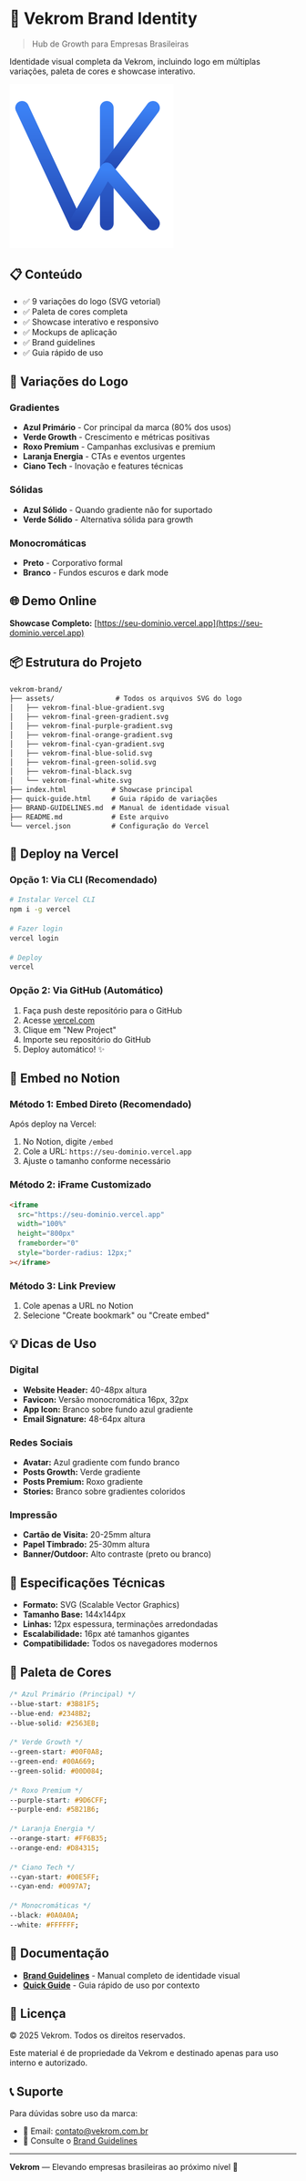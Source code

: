 # 🚀 Vekrom Brand Identity

> Hub de Growth para Empresas Brasileiras

Identidade visual completa da Vekrom, incluindo logo em múltiplas variações, paleta de cores e showcase interativo.

![Vekrom Logo](assets/vekrom-final-blue-gradient.svg)

## 📋 Conteúdo

- ✅ 9 variações do logo (SVG vetorial)
- ✅ Paleta de cores completa
- ✅ Showcase interativo e responsivo
- ✅ Mockups de aplicação
- ✅ Brand guidelines
- ✅ Guia rápido de uso

## 🎨 Variações do Logo

### Gradientes
- **Azul Primário** - Cor principal da marca (80% dos usos)
- **Verde Growth** - Crescimento e métricas positivas
- **Roxo Premium** - Campanhas exclusivas e premium
- **Laranja Energia** - CTAs e eventos urgentes
- **Ciano Tech** - Inovação e features técnicas

### Sólidas
- **Azul Sólido** - Quando gradiente não for suportado
- **Verde Sólido** - Alternativa sólida para growth

### Monocromáticas
- **Preto** - Corporativo formal
- **Branco** - Fundos escuros e dark mode

## 🌐 Demo Online

**Showcase Completo:** [https://seu-dominio.vercel.app](https://seu-dominio.vercel.app)

## 📦 Estrutura do Projeto

```
vekrom-brand/
├── assets/               # Todos os arquivos SVG do logo
│   ├── vekrom-final-blue-gradient.svg
│   ├── vekrom-final-green-gradient.svg
│   ├── vekrom-final-purple-gradient.svg
│   ├── vekrom-final-orange-gradient.svg
│   ├── vekrom-final-cyan-gradient.svg
│   ├── vekrom-final-blue-solid.svg
│   ├── vekrom-final-green-solid.svg
│   ├── vekrom-final-black.svg
│   └── vekrom-final-white.svg
├── index.html           # Showcase principal
├── quick-guide.html     # Guia rápido de variações
├── BRAND-GUIDELINES.md  # Manual de identidade visual
├── README.md            # Este arquivo
└── vercel.json          # Configuração do Vercel
```

## 🚀 Deploy na Vercel

### Opção 1: Via CLI (Recomendado)

```bash
# Instalar Vercel CLI
npm i -g vercel

# Fazer login
vercel login

# Deploy
vercel
```

### Opção 2: Via GitHub (Automático)

1. Faça push deste repositório para o GitHub
2. Acesse [vercel.com](https://vercel.com)
3. Clique em "New Project"
4. Importe seu repositório do GitHub
5. Deploy automático! ✨

## 📝 Embed no Notion

### Método 1: Embed Direto (Recomendado)

Após deploy na Vercel:

1. No Notion, digite `/embed`
2. Cole a URL: `https://seu-dominio.vercel.app`
3. Ajuste o tamanho conforme necessário

### Método 2: iFrame Customizado

```html
<iframe 
  src="https://seu-dominio.vercel.app" 
  width="100%" 
  height="800px" 
  frameborder="0"
  style="border-radius: 12px;"
></iframe>
```

### Método 3: Link Preview

1. Cole apenas a URL no Notion
2. Selecione "Create bookmark" ou "Create embed"

## 💡 Dicas de Uso

### Digital
- **Website Header:** 40-48px altura
- **Favicon:** Versão monocromática 16px, 32px
- **App Icon:** Branco sobre fundo azul gradiente
- **Email Signature:** 48-64px altura

### Redes Sociais
- **Avatar:** Azul gradiente com fundo branco
- **Posts Growth:** Verde gradiente
- **Posts Premium:** Roxo gradiente
- **Stories:** Branco sobre gradientes coloridos

### Impressão
- **Cartão de Visita:** 20-25mm altura
- **Papel Timbrado:** 25-30mm altura
- **Banner/Outdoor:** Alto contraste (preto ou branco)

## 📏 Especificações Técnicas

- **Formato:** SVG (Scalable Vector Graphics)
- **Tamanho Base:** 144x144px
- **Linhas:** 12px espessura, terminações arredondadas
- **Escalabilidade:** 16px até tamanhos gigantes
- **Compatibilidade:** Todos os navegadores modernos

## 🎯 Paleta de Cores

```css
/* Azul Primário (Principal) */
--blue-start: #3B81F5;
--blue-end: #2348B2;
--blue-solid: #2563EB;

/* Verde Growth */
--green-start: #00F0A8;
--green-end: #00A669;
--green-solid: #00D084;

/* Roxo Premium */
--purple-start: #9D6CFF;
--purple-end: #5B21B6;

/* Laranja Energia */
--orange-start: #FF6B35;
--orange-end: #D84315;

/* Ciano Tech */
--cyan-start: #00E5FF;
--cyan-end: #0097A7;

/* Monocromáticas */
--black: #0A0A0A;
--white: #FFFFFF;
```

## 📖 Documentação

- **[Brand Guidelines](BRAND-GUIDELINES.md)** - Manual completo de identidade visual
- **[Quick Guide](quick-guide.html)** - Guia rápido de uso por contexto

## 📄 Licença

© 2025 Vekrom. Todos os direitos reservados.

Este material é de propriedade da Vekrom e destinado apenas para uso interno e autorizado.

## 📞 Suporte

Para dúvidas sobre uso da marca:
- 📧 Email: contato@vekrom.com.br
- 📄 Consulte o [Brand Guidelines](BRAND-GUIDELINES.md)

---

**Vekrom** — Elevando empresas brasileiras ao próximo nível 🚀
